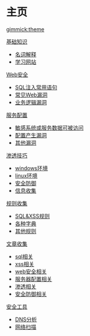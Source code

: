 # 主页
[gimmick:theme](spacelab)


[基础知识]()

  * [名词解释](/1/yushui.md)
  * [学习网站](/1/jingzhe.md)


[Web安全]()

  * [SQL注入常用语句](/2/qingming.md)
  * [常见Web漏洞](/2/guyu.md)
  * [业务逻辑漏洞](/2/chunfen.md)

 
[服务配置]()
 
  * [敏感系统或服务数据可被访问](/3/mangzhong.md)
  * [配置产生漏洞](/3/xiaoman.md)
  * [其他漏洞](/3/lixia.md)


[渗透技巧]()

  * [windows环境](/4/dashu.md)
  * [linux环境](/4/xiashu.md)
  * [安全防御](/4/xiazhi.md)
  * [信息收集](/4/hanlu.md)


[规则收集]()

  * [SQL&XSS规则](/5/liqiu.md)
  * [各种字典](/5/chushu.md)
  * [其他规则](wait.md)


[文章收集]()

 * [sql相关](/6/bailu.md)
 * [xss相关](wait.md)
 * [web安全相关](wait.md)
 * [服务器配置相关](wait.md)
 * [渗透相关](/6/qiufen.md)
 * [安全防御相关](wait.md)


[安全工具]()

* [DNS分析](/7/shuangjiang.md)
* [网络扫描](/7/lidong.md)

